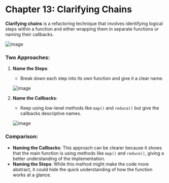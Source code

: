 # Chapter 13: Clarifying Chains

**Clarifying chains** is a refactoring technique that involves identifying logical steps within a function and either wrapping them in separate functions or naming their callbacks.

![image](https://github.com/user-attachments/assets/fba11e9c-57dd-40cb-b5a9-c002ed247bfd)

### Two Approaches:

1. **Name the Steps**:  
   - Break down each step into its own function and give it a clear name.
   
   ![image](https://github.com/user-attachments/assets/b45e9680-fd2b-4f62-b482-090cef8ff9f7)

2. **Name the Callbacks**:  
   - Keep using low-level methods like `map()` and `reduce()` but give the callbacks descriptive names.
   
   ![image](https://github.com/user-attachments/assets/04a88a58-a11d-49ae-b756-f1cb24517d85)

### Comparison:

- **Naming the Callbacks**: This approach can be clearer because it shows that the main function is using methods like `map()` and `reduce()`, giving a better understanding of the implementation.
- **Naming the Steps**: While this method might make the code more abstract, it could hide the quick understanding of how the function works at a glance.

